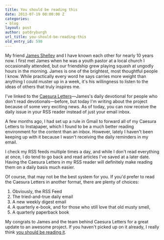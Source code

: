 ```yaml
---
title: You should be reading this
date: 2013-07-19 00:00:00 Z
categories:
- blog
layout: post
author: patdryburgh
url_title: you-should-be-reading-this
old_entry_id: 590
---
```


<!-- I've recently made the decision to no longer post a link list on my blog. When I started, it was a way to keep myself posting at least something on the site on a regular basis, while also being a great way to share things I found interesting.

Recently I've come to realize that I'm just not a very good link blogger. There are plenty of others who do a much better job, and there are [other venues][3] for me to share that link to that funny video you haven't seen that don't get in the way of my own content.

All of that said, I do have something I want to share with you which, if you're anything like me, you'll really, really enjoy. -->

My friend [James Shelley][1] and I have known each other for nearly 10 years now. I first met James when he was a youth pastor at a local church I occasionally attended, but our friendship grew playing squash at ungodly hours in the morning. James is one of the brightest, most thoughtful people I know. While practically every word he says carries more weight than anything I could muster up in a week, it's his willingness to listen to the ideas of others that truly inspires me.

I've linked to the [Caesura Letters][2]—James's daily devotional for people who don't read devotionals—before, but today I'm writing about the project because of some very exciting news. As of today, you can now receive the daily issue in your RSS reader instead of just your email inbox.

A few months ago, I had set up a rule in Gmail to forward all of my Caesura Letters to Instapaper, which I found to be a much better reading environment for the content than an inbox. However, lately I haven't been keeping up with it because I wasn't receiving the daily reminders in my email.

I check my RSS feeds multiple times a day, and while I don't read everything at once, I do tend to go back and read articles I've saved at a later date. Having the Caesura Letters in my RSS reader will definitely make reading them on a daily basis much easier.

Of course, that may not be the best system for you. If you'd prefer to read the Caesura Letters in another format, there are plenty of choices:

1. Obviously, the RSS Feed
2. The tried-and-true daily email
3. A new weekly digest email
4. A quarterly e-book, and for those who still love that old musty smell,
5. A quarterly paperback book

My congrats to James and the team behind Caesura Letters for a great update to an awesome project. If you haven't picked up on it already, I really think [you should be reading it][2].

[1]: https://twitter.com/jamesshelley
[2]: http://caesuraletters.com
[3]: http://twitter.com/patdryburgh